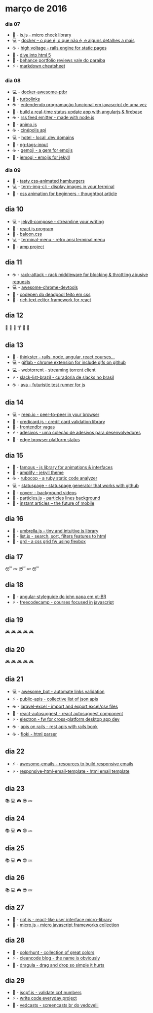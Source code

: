 # março de 2016

### dia 07
- :beers: - [is.js - micro check library](https://arasatasaygin.github.io/is.js/)
- :computer: - [docker – o que é, o que não é, e alguns detalhes a mais](http://fjorgemota.com/docker-containers-para-a-vida-ou-nao/)
- :coffee: - [high voltage - rails engine for static pages](https://github.com/thoughtbot/high_voltage)
- :beers: - [dive into html 5](https://diveintohtml5.com.br/index.html)
- :pizza: - [behance portfolio reviews vale do paraíba](https://www.facebook.com/events/915190358549019/)
- :zap: - [markdown cheatsheet](https://github.com/adam-p/markdown-here/wiki/Markdown-Cheatsheet)

### dia 08
- :computer: - [docker-awesome-ptbr](https://github.com/renatosousafilho/docker-awesome-ptbr)
- :beers: - [turbolinks](https://github.com/turbolinks/turbolinks)
- :coffee: - [entendendo programação funcional em javascript de uma vez](https://medium.com/@matheusml/entendendo-programa%C3%A7%C3%A3o-funcional-em-javascript-de-uma-vez-c676489be08b#.v6koeyok0)
- :beers: - [build a real-time status update app with angularjs & firebase](http://www.sitepoint.com/real-time-status-update-app-angularjs-firebase/)
- :coffee: - [rss feed emitter - made with node.js](https://github.com/filipedeschamps/rss-feed-emitter)
- :beers: - [animo.js](http://labs.bigroomstudios.com/libraries/animo-js)
- :coffee: - [cinépolis api](https://github.com/afilhodaniel/cinepolis_api)
- :computer: - [hotel - local .dev domains](https://github.com/typicode/hotel)
- :beers: - [ng-tags-input](http://mbenford.github.io/ngTagsInput/)
- :coffee: - [gemoji - a gem for emojis](https://github.com/github/gemoji)
- :beers: - [jemogi - emojis for jekyll](https://github.com/jekyll/jemoji)

### dia 09
- :beers: - [tasty css-animated hamburgers](https://jonsuh.com/hamburgers/)
- :computer: - [term-img-cli - display images in your terminal](https://github.com/sindresorhus/term-img-cli)
- :beers: - [css animation for beginners - thoughtbot article](https://robots.thoughtbot.com/css-animation-for-beginners)

## dia 10
- :computer: - [jekyll-compose - streamline your writing](https://github.com/jekyll/jekyll-compose)
- :beers: - [react.js program](http://www.reactjsprogram.com)
- :beers: - [baloon.css](https://github.com/kazzkiq/balloon.css)
- :computer: - [terminal-menu - retro ansi terminal menu](https://github.com/substack/terminal-menu)
- :beers: - [amp project](https://github.com/ampproject/amphtml)

## dia 11
- :coffee: - [rack-attack - rack middleware for blocking & throttling abusive requests](https://github.com/kickstarter/rack-attack)
- :computer: - [awesome-chrome-devtools](https://github.com/ChromeDevTools/awesome-chrome-devtools)
- :beers: - [codepen do deadpool feito em css](http://codepen.io/daniel-snows/pen/jqrwjo)
- :beers: - [rich text editor framework for react](https://facebook.github.io/draft-js/)

## dia 12
:wine_glass: :tropical_drink: :beer: :cocktail: :meat_on_bone: :poultry_leg:

## dia 13
- :beers: - [thinkster - rails, node, angular, react courses...](https://thinkster.io)
- :computer: - [giflab - chrome extension for include gifs on github](https://github.com/DrewML/GifHub)
- :computer: - [webtorrent - streaming torrent client](https://github.com/feross/webtorrent-app)
- :zap: - [slack-list-brazil - curadoria de slacks no brasil](https://github.com/joselitojunior1/slack-list-brazil)
- :coffee: - [ava - futuristic test runner for js](https://github.com/sindresorhus/ava)

## dia 14
- :computer: - [reep.io - peer-to-peer in your browser](https://reep.io/)
- :beers: - [credicard.js - credit card validation library](http://contaazul.github.io/creditcard.js/)
- :beers: - [frontendbr vagas](https://github.com/frontendbr/vagas)
- :zap: - [adesivos - uma coleção de adesivos para desenvolvedores](https://github.com/cerebrobr/adesivos)
- :beers: - [edge browser platform status](https://dev.windows.com/en-us/microsoft-edge/platform/status/)

## dia 15
- :beers: - [famous - js library for animations & interfaces](http://famous.org/)
- :beers: - [amplify - jekyll theme](https://github.com/ageitgey/amplify)
- :coffee: - [rubocop - a ruby static code analyzer](https://github.com/bbatsov/rubocop)
- :computer: - [statuspage - statuspage generator that works with github](https://github.com/pyupio/statuspage)
- :beers: - [coverr - background videos](http://coverr.co)
- :beers: - [particles.js - particles lines background](http://vincentgarreau.com/particles.js/)
- :beers: - [instant articles – the future of mobile](https://instantarticles.fb.com)

## dia 16
- :beers: - [umbrella.js - tiny and intuitive js library](http://abpa.esp.br/noticia/f1--sauber-pode-se-tornar-cliente-da-honda-em-2017)
- :beers: - [list.js - search, sort, filters features to html](http://www.listjs.com/)
- :beers: - [grd - a css grid fw using flexbox](https://1000ch.github.io/grd/)

## dia 17
:sleeping: :zzz: :sleeping: :zzz: :sleeping:

## dia 18
- :beers: - [angular-styleguide do john papa em pt-BR](https://github.com/johnpapa/angular-styleguide/blob/master/a1/i18n/pt-BR.md)
- :zap: - [freecodecamp - courses focused in javascript](https://www.freecodecamp.com/)

## dia 19
:video_game: :video_game: :video_game: :video_game: :video_game:

## dia 20
:video_game: :video_game: :video_game: :video_game: :video_game:

## dia 21
- :computer: - [awesome_bot - automate links validation](https://github.com/dkhamsing/awesome_bot)
- :zap: - [public-apis - collective list of json apis](https://github.com/toddmotto/public-apis)
- :coffee: - [laravel-excel - import and export excel/csv files](https://github.com/Maatwebsite/Laravel-Excel)
- :beers: - [react-autosuggest - react autosuggest component](https://github.com/moroshko/react-autosuggest)
- :zap: - [electron - fw for cross-platform desktop app dev](https://github.com/atom/electron)
- :coffee: - [apis on rails - rest apis with rails book](http://apionrails.icalialabs.com/book/chapter_one)
- :coffee: - [floki - html parser](https://github.com/philss/floki)

## dia 22
- :zap: - [awesome-emails - resources to build responsive emails](https://github.com/jonathandion/awesome-emails)
- :zap: - [responsive-html-email-template - html email template](https://github.com/leemunroe/responsive-html-email-template)

## dia 23
:books: :computer: :video_game: :sunglasses: :zzz:

## dia 24
:books: :computer: :video_game: :sunglasses: :zzz:

## dia 25
:books: :computer: :video_game: :sunglasses: :zzz:

## dia 26
:books: :computer: :video_game: :sunglasses: :zzz:

## dia 27
- :beers: - [riot.js - react-like user interface micro-library](http://riotjs.com)
- :beers: - [micro.js - micro javascript frameworks collection](http://microjs.com/)

## dia 28
- :pizza: - [colorhunt - collection of great colors](http://www.colorhunt.co)
- :zap:	- [cleancode blog - the name is obviously](http://blog.cleancoder.com)
- :beers: - [dragula - drag and drop so simple it hurts](https://github.com/bevacqua/dragula)

## dia 29
- :beers: - [iscpf.js - validate cpf numbers](https://github.com/fdaciuk/iscpf)
- :zap: - [write code everyday project](http://writecodeeveryday.io)
- :beers: - [vedcasts - screencasts br do vedovelli](http://www.vedcasts.com.br/series)
